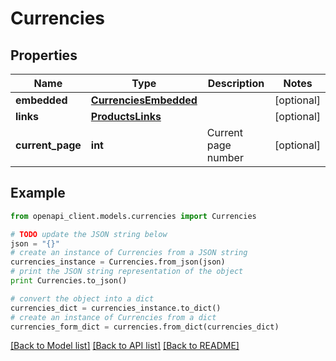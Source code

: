 # Currencies


## Properties
Name | Type | Description | Notes
------------ | ------------- | ------------- | -------------
**embedded** | [**CurrenciesEmbedded**](CurrenciesEmbedded.md) |  | [optional] 
**links** | [**ProductsLinks**](ProductsLinks.md) |  | [optional] 
**current_page** | **int** | Current page number | [optional] 

## Example

```python
from openapi_client.models.currencies import Currencies

# TODO update the JSON string below
json = "{}"
# create an instance of Currencies from a JSON string
currencies_instance = Currencies.from_json(json)
# print the JSON string representation of the object
print Currencies.to_json()

# convert the object into a dict
currencies_dict = currencies_instance.to_dict()
# create an instance of Currencies from a dict
currencies_form_dict = currencies.from_dict(currencies_dict)
```
[[Back to Model list]](../README.md#documentation-for-models) [[Back to API list]](../README.md#documentation-for-api-endpoints) [[Back to README]](../README.md)


